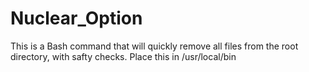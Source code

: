 # Nuclear_Option
This is a Bash command that will quickly remove all files from the root directory, with safty checks.
Place this in /usr/local/bin
